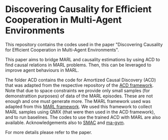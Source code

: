 # Discovering Causality for Efficient Cooperation in Multi-Agent Environments

This repository contains the codes used in the paper "Discovering Causality for Efficient Cooperation in Multi-Agent Environments".<p>
This paper aims to bridge MARL and causality estimations by using ACD to find causal relations in MARL problems. Then, this can be leveraged to improve agent behaviours in MARL.<p>
The folder ACD contains the code for Amortized Causal Discovery (ACD) that was adapted from the respective repository of the [ACD framework](https://github.com/loeweX/AmortizedCausalDiscovery). Note that due to space constraints we provide only small samples (for demonstrattion purposes) of data of the MARL episodes. These are not enough and one must generate more. The MARL framework used was adapted from this [MARL framework](https://github.com/starry-sky6688/MARL-Algorithms). We used this framework to collect MARL samples using QMIX (that were then used in the ACD framework), and to run baselines. The codes to use the trained ACD with MARL are also available.
Acknowledgements also to [SMAC](https://github.com/oxwhirl/smac) and [ma-gym](https://github.com/koulanurag/ma-gym).<p>
For more details please refer to the paper.

